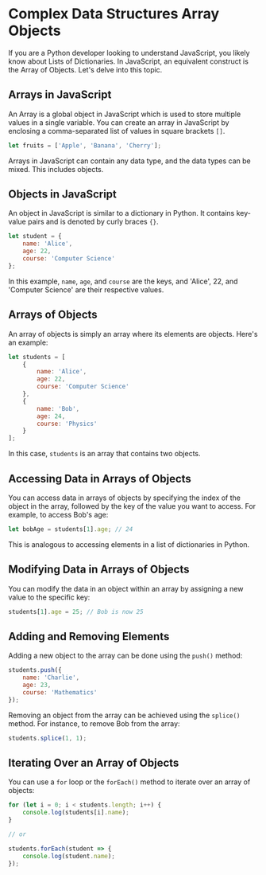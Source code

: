 # Complex Data Structures Array Objects

If you are a Python developer looking to understand JavaScript, you likely know about Lists of Dictionaries. In JavaScript, an equivalent construct is the Array of Objects. Let's delve into this topic.

## Arrays in JavaScript

An Array is a global object in JavaScript which is used to store multiple values in a single variable. You can create an array in JavaScript by enclosing a comma-separated list of values in square brackets `[]`.

```jsx
let fruits = ['Apple', 'Banana', 'Cherry'];
```

Arrays in JavaScript can contain any data type, and the data types can be mixed. This includes objects.

## Objects in JavaScript

An object in JavaScript is similar to a dictionary in Python. It contains key-value pairs and is denoted by curly braces `{}`.

```jsx
let student = {
    name: 'Alice',
    age: 22,
    course: 'Computer Science'
};
```

In this example, `name`, `age`, and `course` are the keys, and 'Alice', 22, and 'Computer Science' are their respective values.

## Arrays of Objects

An array of objects is simply an array where its elements are objects. Here's an example:

```jsx
let students = [
    {
        name: 'Alice',
        age: 22,
        course: 'Computer Science'
    },
    {
        name: 'Bob',
        age: 24,
        course: 'Physics'
    }
];
```

In this case, `students` is an array that contains two objects.

## Accessing Data in Arrays of Objects

You can access data in arrays of objects by specifying the index of the object in the array, followed by the key of the value you want to access. For example, to access Bob's age:

```jsx
let bobAge = students[1].age; // 24
```

This is analogous to accessing elements in a list of dictionaries in Python.

## Modifying Data in Arrays of Objects

You can modify the data in an object within an array by assigning a new value to the specific key:

```jsx
students[1].age = 25; // Bob is now 25
```

## Adding and Removing Elements

Adding a new object to the array can be done using the `push()` method:

```jsx
students.push({
    name: 'Charlie',
    age: 23,
    course: 'Mathematics'
});
```

Removing an object from the array can be achieved using the `splice()` method. For instance, to remove Bob from the array:

```jsx
students.splice(1, 1);

```

## Iterating Over an Array of Objects

You can use a `for` loop or the `forEach()` method to iterate over an array of objects:

```jsx
for (let i = 0; i < students.length; i++) {
    console.log(students[i].name);
}

// or

students.forEach(student => {
    console.log(student.name);
});

```
